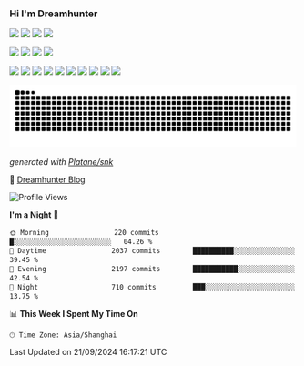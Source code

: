 ### Hi I'm Dreamhunter



[![](https://img.shields.io/badge/Windows-11-2376bc?style=flat-square&logo=windows&logoColor=ffffff)](https://www.microsoft.com/windows/get-windows-11)
[![](https://img.shields.io/badge/Linux-Ubuntu-2376bc?style=flat-square&logo=ubuntu&logoColor=ffffff)](https://ubuntu.com/)
[![](https://img.shields.io/badge/MacOS-Monterey-2376bc?style=flat-square&logo=apple&logoColor=ffffff)](https://www.apple.com/)
[![](https://img.shields.io/badge/IDE-Visual%20Studio%20Code-blue?style=flat-square&logo=visual-studio-code&logoColor=ffffff)](https://code.visualstudio.com/)

[![](https://img.shields.io/badge/-Java-007396?style=flat-square&logo=java&logoColor=ffffff)](https://www.java.com/)
[![](https://img.shields.io/badge/-Golang-f05032?style=flat-square&logo=go&logoColor=ffffff)](https://golang.org/)
[![](https://img.shields.io/badge/-Python-3776AB?style=flat-square&logo=python&logoColor=ffffff)](https://www.python.org/)
[![](https://img.shields.io/badge/Shell-f05032?style=flat-square&logo=powershell&logoColor=ffffff)](https://www.shell.com/)


[![](https://img.shields.io/badge/-Spring-6DB33F?style=flat-square&logo=spring&logoColor=white)](https://spring.io/projects/spring-framework/)
[![](https://img.shields.io/badge/-Docker-2496ED?style=flat-square&logo=docker&logoColor=ffffff)](https://www.docker.com/)
[![](https://img.shields.io/badge/-MySQL-003545?style=flat-square&logo=mysql&logoColor=white)](https://www.mysql.com/)
[![](https://img.shields.io/badge/-Git-f05032?style=flat-square&logo=git&logoColor=white)](https://git-scm.com/)
[![](https://img.shields.io/badge/-Nginx-269539?style=flat-square&logo=nginx&logoColor=ffffff)](https://nginx.org/)
[![](https://img.shields.io/badge/-Kubenetes-2496ED?style=flat-square&logo=kubernetes&logoColor=ffffff)](https://kubernetes.io/)
[![](https://img.shields.io/badge/-Redis-dc382d?style=flat-square&logo=redis&logoColor=white)](https://redis.io/)
[![](https://img.shields.io/badge/-Gradle-f05032?style=flat-square&logo=gradle&logoColor=white)](https://gradle.org/)
[![](https://img.shields.io/badge/-RabbitMQ-269539?style=flat-square&logo=rabbitmq&logoColor=white)](https://www.rabbitmq.com/)
[![](https://img.shields.io/badge/-Markdown-003545?style=flat-square&logo=markdown&logoColor=white)](https://daringfireball.net/projects/markdown/)

<picture>
  <source media="(prefers-color-scheme: dark)" srcset="https://raw.githubusercontent.com/dreamhunter2333/dreamhunter2333/output/github-snake-dark.svg">
  <source media="(prefers-color-scheme: light)" srcset="https://raw.githubusercontent.com/dreamhunter2333/dreamhunter2333/output/github-snake.svg">
  <img alt="github contribution grid snake animation" src="https://raw.githubusercontent.com/dreamhunter2333/dreamhunter2333/output/github-snake.svg">
</picture>

_generated with [Platane/snk](https://github.com/Platane/snk)_

💬 [Dreamhunter Blog](https://dreamhunter2333.com/)

<!--START_SECTION:waka-->
![Profile Views](http://img.shields.io/badge/Profile%20Views-0-blue)

**I'm a Night 🦉** 

```text
🌞 Morning                220 commits         █░░░░░░░░░░░░░░░░░░░░░░░░   04.26 % 
🌆 Daytime                2037 commits        ██████████░░░░░░░░░░░░░░░   39.45 % 
🌃 Evening                2197 commits        ███████████░░░░░░░░░░░░░░   42.54 % 
🌙 Night                  710 commits         ███░░░░░░░░░░░░░░░░░░░░░░   13.75 % 
```


📊 **This Week I Spent My Time On** 

```text
🕑︎ Time Zone: Asia/Shanghai
```


 Last Updated on 21/09/2024 16:17:21 UTC
<!--END_SECTION:waka-->

<!-- ![jinmu333's github stats](https://github-readme-stats.vercel.app/api?username=jinmu333&show_icons=true&theme=vue-dark)

[![Top Langs](https://github-readme-stats.vercel.app/api/top-langs/?username=jinmu333&hide=smali,html,javascript&theme=vue-dark)](https://github.com/anuraghazra/github-readme-stats)
 -->
<!--
**jinmu333/jinmu333** is a ✨ _special_ ✨ repository because its `README.md` (this file) appears on your GitHub profile.

Here are some ideas to get you started:

- 🔭 I’m currently working on ...
- 🌱 I’m currently learning ...
- 👯 I’m looking to collaborate on ...
- 🤔 I’m looking for help with ...
- 💬 Ask me about ...
- 📫 How to reach me: ...
- 😄 Pronouns: ...
- ⚡ Fun fact: ...
- 📫 [Dreamhunter resume](https://hacknical.com/jinmu333/resume?locale=zh)
-->
